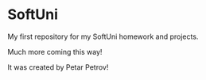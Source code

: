 # SoftUni

My first repository for my SoftUni homework and projects.


Much more coming this way!

It was created by Petar Petrov!


